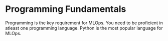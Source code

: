 # Programming Fundamentals

Programming is the key requirement for MLOps. You need to be proficient in atleast one programming language. Python is the most popular language for MLOps.